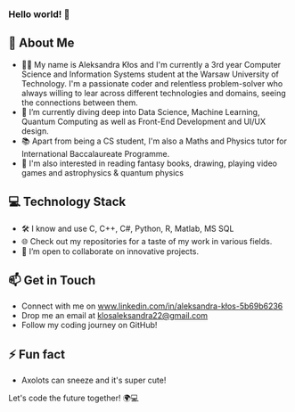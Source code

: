 ### Hello world! 👋  
## 🚀 About Me
- 👨‍💻 My name is Aleksandra Kłos and I'm currently a 3rd year Computer Science and Information Systems student at the Warsaw University of Technology. I'm a passionate coder and relentless problem-solver who always willing to lear across different technologies and domains, seeing the connections between them.
- 🧠 I’m currently diving deep into Data Science, Machine Learning, Quantum Computing as well as Front-End Development and UI/UX design.
- 📚 Apart from being a CS student, I'm also a Maths and Physics tutor for International Baccalaureate Programme.
- 🌟 I'm also interested in reading fantasy books, drawing, playing video games and astrophysics & quantum physics

## 💻 Technology Stack
- 🛠️ I know and use C, C++, C#, Python, R, Matlab, MS SQL 
- 🌐 Check out my repositories for a taste of my work in various fields.
- 🤝 I’m open to collaborate on innovative projects.

## 📫 Get in Touch
- Connect with me on www.linkedin.com/in/aleksandra-kłos-5b69b6236
- Drop me an email at klosaleksandra22@gmail.com
- Follow my coding journey on GitHub!

## ⚡ Fun fact
- Axolots can sneeze and it's super cute!



Let's code the future together! 🌍💻
